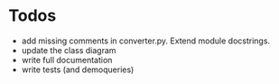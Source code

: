 # Todos
- add missing comments in converter.py. Extend module docstrings.
- update the class diagram
- write full documentation
- write tests (and demoqueries)
